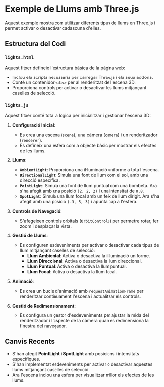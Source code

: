 # Exemple de Llums amb Three.js

Aquest exemple mostra com utilitzar diferents tipus de llums en Three.js i permet activar o desactivar cadascuna d'elles.

## Estructura del Codi

### `lights.html`
Aquest fitxer defineix l'estructura bàsica de la pàgina web:
- Inclou els scripts necessaris per carregar Three.js i els seus addons.
- Conté un contenidor `<div>` per al renderitzat de l'escena 3D.
- Proporciona controls per activar o desactivar les llums mitjançant caselles de selecció.

### `lights.js`
Aquest fitxer conté tota la lògica per inicialitzar i gestionar l'escena 3D:

1. **Configuració Inicial**:
   - Es crea una escena (`scene`), una càmera (`camera`) i un renderitzador (`renderer`).
   - Es defineix una esfera com a objecte bàsic per mostrar els efectes de les llums.

2. **Llums**:
   - **`AmbientLight`**: Proporciona una il·luminació uniforme a tota l'escena.
   - **`DirectionalLight`**: Simula una font de llum com el sol, amb una direcció específica.
   - **`PointLight`**: Simula una font de llum puntual com una bombeta. Ara s'ha afegit amb una posició `(2, 2, 2)` i una intensitat de `0.8`.
   - **`SpotLight`**: Simula una llum focal amb un feix de llum dirigit. Ara s'ha afegit amb una posició `(-3, 5, 3)` i apunta cap a l'esfera.

3. **Controls de Navegació**:
   - S'afegeixen controls orbitals (`OrbitControls`) per permetre rotar, fer zoom i desplaçar la vista.

4. **Gestió de Llums**:
   - Es configuren esdeveniments per activar o desactivar cada tipus de llum mitjançant caselles de selecció:
     - **Llum Ambiental**: Activa o desactiva la il·luminació uniforme.
     - **Llum Direccional**: Activa o desactiva la llum direccional.
     - **Llum Puntual**: Activa o desactiva la llum puntual.
     - **Llum Focal**: Activa o desactiva la llum focal.

5. **Animació**:
   - Es crea un bucle d'animació amb `requestAnimationFrame` per renderitzar contínuament l'escena i actualitzar els controls.

6. **Gestió de Redimensionament**:
   - Es configura un gestor d'esdeveniments per ajustar la mida del renderitzador i l'aspecte de la càmera quan es redimensiona la finestra del navegador.

## Canvis Recents
- S'han afegit **PointLight** i **SpotLight** amb posicions i intensitats específiques.
- S'han implementat esdeveniments per activar o desactivar aquestes llums mitjançant caselles de selecció.
- Ara l'escena inclou una esfera per visualitzar millor els efectes de les llums.
